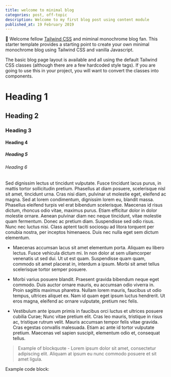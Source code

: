 ```yaml
---
title: welcome to minimal blog
categories: post, off-topic
description: Welcome to my first blog post using content module
published_at: 19 February 2019
---
```


👋 Welcome fellow [Tailwind CSS](https://www.tailwindcss.com) and miminal monochrome blog fan. This starter template provides a
starting point to create your own minimal monochrome blog using Tailwind
CSS and vanilla Javascript.

The basic blog page layout is available and all using the default
Tailwind CSS classes (although there are a few hardcoded style tags). If
you are going to use this in your project, you will want to convert the
classes into components.

# Heading 1

## Heading 2

### Heading 3

#### Heading 4

##### Heading 5

###### Heading 6

Sed dignissim lectus ut tincidunt vulputate. Fusce tincidunt lacus
purus, in mattis tortor sollicitudin pretium. Phasellus at diam posuere,
scelerisque nisl sit amet, tincidunt urna. Cras nisi diam, pulvinar ut
molestie eget, eleifend ac magna. Sed at lorem condimentum, dignissim
lorem eu, blandit massa. Phasellus eleifend turpis vel erat bibendum
scelerisque. Maecenas id risus dictum, rhoncus odio vitae, maximus
purus. Etiam efficitur dolor in dolor molestie ornare. Aenean pulvinar
diam nec neque tincidunt, vitae molestie quam fermentum. Donec ac
pretium diam. Suspendisse sed odio risus. Nunc nec luctus nisi. Class
aptent taciti sociosqu ad litora torquent per conubia nostra, per
inceptos himenaeos. Duis nec nulla eget sem dictum elementum.

* Maecenas accumsan lacus sit amet elementum porta. Aliquam eu libero
  lectus. Fusce vehicula dictum mi. In non dolor at sem ullamcorper
  venenatis ut sed dui. Ut ut est quam. Suspendisse quam quam, commodo
  sit amet placerat in, interdum a ipsum. Morbi sit amet tellus
  scelerisque tortor semper posuere.

* Morbi varius posuere blandit. Praesent gravida bibendum neque eget
  commodo. Duis auctor ornare mauris, eu accumsan odio viverra in. Proin
  sagittis maximus pharetra. Nullam lorem mauris, faucibus ut odio
  tempus, ultrices aliquet ex. Nam id quam eget ipsum luctus hendrerit.
  Ut eros magna, eleifend ac ornare vulputate, pretium nec felis.

* Vestibulum ante ipsum primis in faucibus orci luctus et ultrices
  posuere cubilia Curae; Nunc vitae pretium elit. Cras leo mauris,
  tristique in risus ac, tristique rutrum velit. Mauris accumsan tempor
  felis vitae gravida. Cras egestas convallis malesuada. Etiam ac ante
  id tortor vulputate pretium. Maecenas vel sapien suscipit, elementum
  odio et, consequat tellus.

> Example of blockquote - Lorem ipsum dolor sit amet, consectetur
> adipiscing elit. Aliquam at ipsum eu nunc commodo posuere et sit amet
> ligula.

Example code block:
